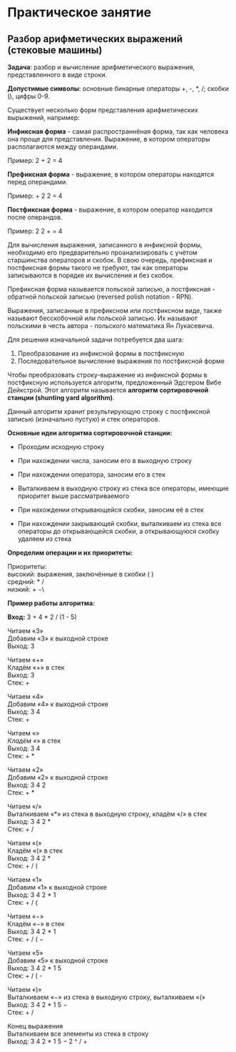 # Практическое занятие
## Разбор арифметических выражений (стековые машины)

**Задача**: разбор и вычисление арифметического выражения, представленного в виде строки.

**Допустимые символы**: основные бинарные операторы +, -, *, /; скобки (), цифры 0-9.

Существует несколько форм представления арифметических вырыжений, например:

**Инфиксная форма** - самая распространнёная форма, так как человека она проще для представления.
Выражение, в котором операторы располагаются между операндами.

Пример: 2 + 2 = 4

**Префиксная форма** - выражение, в котором операторы находятся перед операндами.

Пример: + 2 2 = 4

**Постфиксная форма** - выражение, в котором оператор находится после операндов.

Пример: 2 2 + = 4

Для вычисления выражения, записанного в инфиксной формы, необходимо его предварительно проанализировать с учётом старшинства операторов и скобок.
В свою очередь, префиксная и постфиксная формы такого не требуют, так как операторы записываются в порядке их вычисления и без скобок.

Префиксная форма называется польской записью, а постфиксная - обратной польской записью (reversed polish notation - RPN).


Выражения, записанные в префиксном или постфиксном виде, также называют бесскобочной или польской записью.
Их называют польскими в честь автора - польского математика Ян Лукасевича.

Для решения изначальной задачи потребуется два шага:
1. Преобразование из инфиксной формы в постфиксную
2. Последовательное вычисление выражения по постфиксной форме


Чтобы преобразовать строку-выражение из инфиксной формы в постфиксную используется алгоритм, предложенный Эдсгером Вибе Дейкстрой.
Этот алгоритм называется **алгоритм сортировочной станции (shunting yard algorithm)**.

Данный алгоритм хранит результирующую строку с постфиксной записью (изначально пустую) и стек операторов.

**Основные идеи алгоритма сортировочной станции:**

- Проходим исходную строку

- При нахождении числа, заносим его в выходную строку

- При нахождении оператора, заносим его в стек

- Выталкиваем в выходную строку из стека все операторы, имеющие приоритет выше рассматриваемого

- При нахождении открывающейся скобки, заносим её в стек

- При нахождении закрывающей скобки, выталкиваем из стека все операторы до открывающейся скобки, а открывающуюся скобку удаляем из стека


**Определим операции и их приоритеты:**

Приоритеты:\
высокий: выражения, заключённые в скобки ( )\
средний: * /\
низкий: + −\

**Пример работы алгоритма:**

**Вход:** 3 + 4 * 2 / (1 - 5)

Читаем «3»\
 Добавим «3» к выходной строке\
  Выход: 3

Читаем «+»\
 Кладём «+» в стек\
  Выход: 3\
  Стек: +

Читаем «4»\
 Добавим «4» к выходной строке\
  Выход: 3 4\
  Стек: +

Читаем «*»\
 Кладём «*» в стек\
  Выход: 3 4\
  Стек: + *

Читаем «2»\
 Добавим «2» к выходной строке\
  Выход: 3 4 2\
  Стек: + *

Читаем «/»\
 Выталкиваем «*» из стека в выходную строку, кладём «/» в стек\
  Выход: 3 4 2 *\
  Стек: + /

Читаем «(»\
 Кладём «(» в стек\
  Выход: 3 4 2 *\
  Стек: + / (

Читаем «1»\
 Добавим «1» к выходной строке\
  Выход: 3 4 2 * 1\
  Стек: + / (

Читаем «−»\
 Кладём «−» в стек\
  Выход: 3 4 2 * 1\
  Стек: + / ( −

Читаем «5»\
 Добавим «5» к выходной строке\
  Выход: 3 4 2 * 1 5\
  Стек: + / ( -

Читаем «)»\
 Выталкиваем «−» из стека в выходную строку, выталкиваем «(»\
  Выход: 3 4 2 * 1 5 −\
  Стек: + /

Конец выражения\
 Выталкиваем все элементы из стека в строку\
  Выход: 3 4 2 * 1 5 − 2 ^ / +
